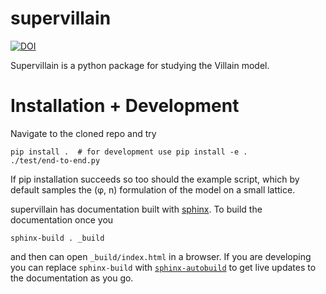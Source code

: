 # supervillain

[![DOI](https://zenodo.org/badge/679369801.svg)](https://zenodo.org/badge/latestdoi/679369801)

Supervillain is a python package for studying the Villain model.

# Installation + Development

Navigate to the cloned repo and try

```
pip install .  # for development use pip install -e . 
./test/end-to-end.py
```

If pip installation succeeds so too should the example script, which by default samples the (φ, n) formulation of the model on a small lattice.

supervillain has documentation built with [sphinx](https://www.sphinx-doc.org/en/master/).
To build the documentation once you 

```
sphinx-build . _build
```

and then can open `_build/index.html` in a browser.
If you are developing you can replace `sphinx-build` with [`sphinx-autobuild`](https://pypi.org/project/sphinx-autobuild/) to get live updates to the documentation as you go.
